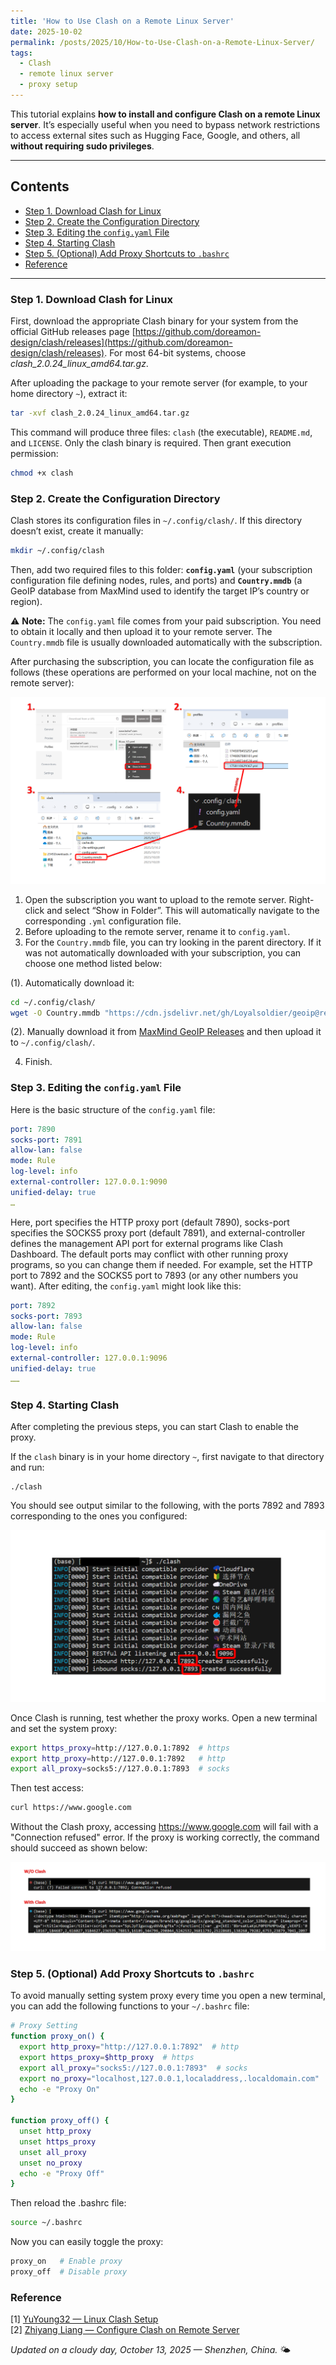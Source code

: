 ```yaml
---
title: 'How to Use Clash on a Remote Linux Server'
date: 2025-10-02
permalink: /posts/2025/10/How-to-Use-Clash-on-a-Remote-Linux-Server/
tags:
  - Clash
  - remote linux server
  - proxy setup
---
```


This tutorial explains **how to install and configure Clash on a remote Linux server**. It’s especially useful when you need to bypass network restrictions to access external sites such as Hugging Face, Google, and others, all **without requiring sudo privileges**.

---

## Contents
- [Step 1. Download Clash for Linux](#i-download-clash-for-linux)
- [Step 2. Create the Configuration Directory](#ii-create-the-configuration-directory)
- [Step 3. Editing the `config.yaml` File](#iii-edit-the-configyaml-file)
- [Step 4. Starting Clash](#iv-start-clash)
- [Step 5. (Optional) Add Proxy Shortcuts to `.bashrc`](#v-optional-add-proxy-shortcuts-to-bashrc)
- [Reference](#reference)

---

### Step 1. Download Clash for Linux <a id="i-download-clash-for-linux"></a>

First, download the appropriate Clash binary for your system from the official GitHub releases page [https://github.com/doreamon-design/clash/releases](https://github.com/doreamon-design/clash/releases). For most 64-bit systems, choose *clash_2.0.24_linux_amd64.tar.gz*.


After uploading the package to your remote server (for example, to your home directory `~`), extract it:

```bash
tar -xvf clash_2.0.24_linux_amd64.tar.gz
```

This command will produce three files: `clash` (the executable), `README.md`, and `LICENSE`. Only the clash binary is required. Then grant execution permission:
```bash
chmod +x clash
```

### Step 2. Create the Configuration Directory <a id="ii-create-the-configuration-directory"></a>

Clash stores its configuration files in `~/.config/clash/`. If this directory doesn’t exist, create it manually:
```bash
mkdir ~/.config/clash
```

Then, add two required files to this folder: **`config.yaml`** (your subscription configuration file defining nodes, rules, and ports) and **`Country.mmdb`** (a GeoIP database from MaxMind used to identify the target IP’s country or region).

⚠️ **Note:** The `config.yaml` file comes from your paid subscription. You need to obtain it locally and then upload it to your remote server. The `Country.mmdb` file is usually downloaded automatically with the subscription.

After purchasing the subscription, you can locate the configuration file as follows (these operations are performed on your local machine, not on the remote server):

![image](/images/blog/clash-remote-server/{F98CE7AB-F0FE-4C9A-A65E-4CC3428E423D}.png)

1. Open the subscription you want to upload to the remote server. Right-click and select “Show in Folder”. This will automatically navigate to the corresponding `.yml` configuration file.  
2. Before uploading to the remote server, rename it to `config.yaml`.  
3. For the `Country.mmdb` file, you can try looking in the parent directory. If it was not automatically downloaded with your subscription, you can choose one method listed below:  

(1). Automatically download it:
```bash
cd ~/.config/clash/
wget -O Country.mmdb "https://cdn.jsdelivr.net/gh/Loyalsoldier/geoip@release/Country.mmdb"
```

(2). Manually download it from [MaxMind GeoIP Releases](https://github.com/Dreamacro/maxmind-geoip/releases) and then upload it to `~/.config/clash/`.  


4. Finish.


### Step 3. Editing the `config.yaml` File <a id="iii-edit-the-configyaml-file"></a>

Here is the basic structure of the `config.yaml` file:

```yaml
port: 7890
socks-port: 7891
allow-lan: false
mode: Rule
log-level: info
external-controller: 127.0.0.1:9090
unified-delay: true
…
```

Here, port specifies the HTTP proxy port (default 7890), socks-port specifies the SOCKS5 proxy port (default 7891), and external-controller defines the management API port for external programs like Clash Dashboard. The default ports may conflict with other running proxy programs, so you can change them if needed. For example, set the HTTP port to 7892 and the SOCKS5 port to 7893 (or any other numbers you want). After editing, the `config.yaml` might look like this:

```yaml
port: 7892
socks-port: 7893
allow-lan: false
mode: Rule
log-level: info
external-controller: 127.0.0.1:9096
unified-delay: true
……
```

### Step 4. Starting Clash <a id="iv-start-clash"></a>

After completing the previous steps, you can start Clash to enable the proxy. 

If the `clash` binary is in your home directory `~`, first navigate to that directory and run:

```
./clash
```

You should see output similar to the following, with the ports 7892 and 7893 corresponding to the ones you configured:

![image](/images/blog/clash-remote-server/{710F1F00-453E-465D-84DC-3881F0F7F4DC}.png)

Once Clash is running, test whether the proxy works. Open a new terminal and set the system proxy:

```bash
export https_proxy=http://127.0.0.1:7892  # https
export http_proxy=http://127.0.0.1:7892   # http
export all_proxy=socks5://127.0.0.1:7893  # socks
```

Then test access:
```bash
curl https://www.google.com
```

Without the Clash proxy, accessing https://www.google.com will fail with a "Connection refused" error.
If the proxy is working correctly, the command should succeed as shown below:

![image](/images/blog/clash-remote-server/{0ED2ADAE-5DD9-49DD-B2E9-855F6C9A4975}.png)

### Step 5. (Optional) Add Proxy Shortcuts to `.bashrc` <a id="v-optional-add-proxy-shortcuts-to-bashrc"></a>

To avoid manually setting system proxy every time you open a new terminal, you can add the following functions to your `~/.bashrc` file:

```bash
# Proxy Setting
function proxy_on() {
  export http_proxy="http://127.0.0.1:7892"  # http
  export https_proxy=$http_proxy  # https
  export all_proxy="socks5://127.0.0.1:7893"  # socks
  export no_proxy="localhost,127.0.0.1,localaddress,.localdomain.com"
  echo -e "Proxy On"
}

function proxy_off() {
  unset http_proxy
  unset https_proxy
  unset all_proxy
  unset no_proxy
  echo -e "Proxy Off"
}
```

Then reload the .bashrc file:
```bash
source ~/.bashrc
```

Now you can easily toggle the proxy:
```bash
proxy_on   # Enable proxy
proxy_off  # Disable proxy
```

### Reference  <a id="reference"></a>
[1] [YuYoung32 — Linux Clash Setup](https://www.yuyoung32.com/post/linux+clash%E7%A7%91%E5%AD%A6%E4%B8%8A%E7%BD%91/)  
[2] [Zhiyang Liang — Configure Clash on Remote Server](https://zhiyangliang.github.io/2023/08/30/%E5%9C%A8%E8%BF%9C%E7%A8%8B%E6%9C%8D%E5%8A%A1%E5%99%A8%E9%85%8D%E7%BD%AEClash/)

*Updated on a cloudy day, October 13, 2025 — Shenzhen, China.* 🌤️